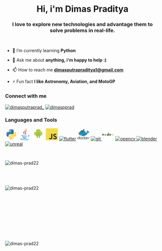 <h1 align="center">Hi, i'm Dimas Praditya</h1>
<h3 align="center">I love to explore new technologies and advantage them to solve problems in real-life.</h3><br>

- 🌱 I’m currently learning **Python**

- 💬 Ask me about **anything, i'm happy to help :)**

- 📫 How to reach me **dimasputrapraditya1@gmail.com**

- ⚡ Fun fact **I like Astronomy, Aviation, and MotoGP**

<h3 align="left">Connect with me</h3>
<p align="left">
<a href="https://twitter.com/dimasputraprad_" target="blank"><img align="center" src="https://raw.githubusercontent.com/rahuldkjain/github-profile-readme-generator/master/src/images/icons/Social/twitter.svg" alt="dimasputraprad_" height="30" width="40" /></a>
<a href="https://instagram.com/dimaspprad" target="blank"><img align="center" src="https://raw.githubusercontent.com/rahuldkjain/github-profile-readme-generator/master/src/images/icons/Social/instagram.svg" alt="dimaspprad" height="30" width="40" /></a>
</p>

<h3 align="left">Languages and Tools</h3>
<p align="left"> <a href="https://www.python.org" target="_blank" rel="noreferrer"> <img src="https://raw.githubusercontent.com/devicons/devicon/master/icons/python/python-original.svg" alt="python" width="40" height="40"/></a> <a href="https://www.java.com" target="_blank" rel="noreferrer"> <img src="https://raw.githubusercontent.com/devicons/devicon/master/icons/java/java-original.svg" alt="java" width="40" height="40"/></a> <a href="https://developer.android.com" target="_blank" rel="noreferrer"> <img src="https://raw.githubusercontent.com/devicons/devicon/master/icons/android/android-original-wordmark.svg" alt="android" width="40" height="40"/></a> <a href="https://developer.mozilla.org/en-US/docs/Web/JavaScript" target="_blank" rel="noreferrer"> <img src="https://raw.githubusercontent.com/devicons/devicon/master/icons/javascript/javascript-original.svg" alt="javascript" width="40" height="40"/></a> <a href="https://flutter.dev" target="_blank" rel="noreferrer"> <img src="https://www.vectorlogo.zone/logos/flutterio/flutterio-icon.svg" alt="flutter" width="40" height="40"/></a> <a href="https://www.docker.com/" target="_blank" rel="noreferrer"> <img src="https://raw.githubusercontent.com/devicons/devicon/master/icons/docker/docker-original-wordmark.svg" alt="docker" width="40" height="40"/></a>  
<a href="https://git-scm.com/" target="_blank" rel="noreferrer"> <img src="https://www.vectorlogo.zone/logos/git-scm/git-scm-icon.svg" alt="git" width="40" height="40"/> </a>
</a> <a href="https://nodejs.org" target="_blank" rel="noreferrer"> <img src="https://raw.githubusercontent.com/devicons/devicon/master/icons/nodejs/nodejs-original-wordmark.svg" alt="nodejs" width="40" height="40"/></a> <a href="https://opencv.org/" target="_blank" rel="noreferrer"> <img src="https://www.vectorlogo.zone/logos/opencv/opencv-icon.svg" alt="opencv" width="40" height="40"/> </a> <a href="https://www.blender.org/" target="_blank" rel="noreferrer"> <img src="https://download.blender.org/branding/community/blender_community_badge_white.svg" alt="blender" width="40" height="40"/></a> <a href="https://unrealengine.com/" target="_blank" rel="noreferrer"> <img src="https://raw.githubusercontent.com/kenangundogan/fontisto/036b7eca71aab1bef8e6a0518f7329f13ed62f6b/icons/svg/brand/unreal-engine.svg" alt="unreal" width="40" height="40"/></a></p> <br>

<p><img align="left" src="https://github-readme-stats.vercel.app/api/top-langs?username=dimas-prad22&show_icons=true&locale=en&layout=compact" alt="dimas-prad22" /></p>

<br><br><br><br>

<p>&nbsp;<img align="left" src="https://github-readme-stats.vercel.app/api?username=dimas-prad22&show_icons=true&locale=en" alt="dimas-prad22" /></p><br><br><br><br><br><br><br><br>

<p align="left"> <img src="https://komarev.com/ghpvc/?username=dimas-prad22&label=Profile%20views&color=0e75b6&style=flat" alt="dimas-prad22" /></p>
